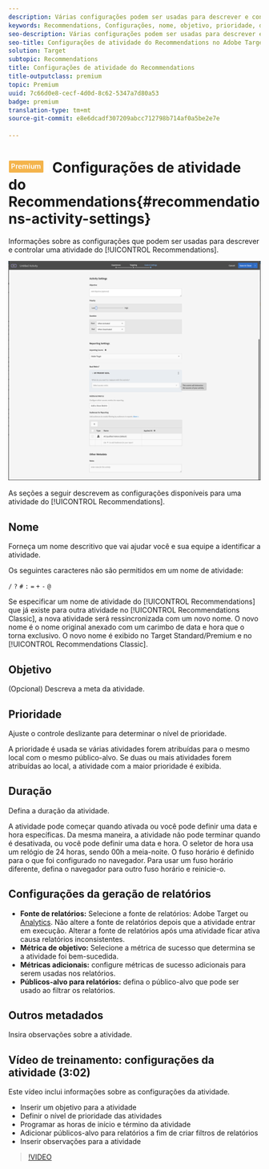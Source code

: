 ```yaml
---
description: Várias configurações podem ser usadas para descrever e controlar uma atividade do Recommendations.
keywords: Recommendations, Configurações, nome, objetivo, prioridade, duração, configurações de relatórios, outros metadados
seo-description: Várias configurações podem ser usadas para descrever e controlar uma atividade do Recommendations no Adobe Target.
seo-title: Configurações de atividade do Recommendations no Adobe Target
solution: Target
subtopic: Recommendations
title: Configurações de atividade do Recommendations
title-outputclass: premium
topic: Premium
uuid: 7c66d0e8-cecf-4d0d-8c62-5347a7d80a53
badge: premium
translation-type: tm+mt
source-git-commit: e8e6dcadf307209abcc712798b714af0a5be2e7e

---
```



# ![PREMIUM](/help/assets/premium.png) Configurações de atividade do Recommendations{#recommendations-activity-settings}

Informações sobre as configurações que podem ser usadas para descrever e controlar uma atividade do [!UICONTROL Recommendations].

![Página Metas e configurações do Recommendations](/help/c-recommendations/t-create-recs-activity/assets/recs-settings.png)

As seções a seguir descrevem as configurações disponíveis para uma atividade do [!UICONTROL Recommendations].

## Nome

Forneça um nome descritivo que vai ajudar você e sua equipe a identificar a atividade.

Os seguintes caracteres não são permitidos em um nome de atividade:

`/`
`?`
`#`
`:`
`=`
`+`
`-`
`@`

Se especificar um nome de atividade do [!UICONTROL Recommendations] que já existe para outra atividade no [!UICONTROL Recommendations Classic], a nova atividade será ressincronizada com um novo nome. O novo nome é o nome original anexado com um carimbo de data e hora que o torna exclusivo. O novo nome é exibido no Target Standard/Premium e no [!UICONTROL Recommendations Classic].

## Objetivo

(Opcional) Descreva a meta da atividade.

## Prioridade

Ajuste o controle deslizante para determinar o nível de prioridade.

A prioridade é usada se várias atividades forem atribuídas para o mesmo local com o mesmo público-alvo. Se duas ou mais atividades forem atribuídas ao local, a atividade com a maior prioridade é exibida.

## Duração

Defina a duração da atividade.

A atividade pode começar quando ativada ou você pode definir uma data e hora específicas. Da mesma maneira, a atividade não pode terminar quando é desativada, ou você pode definir uma data e hora. O seletor de hora usa um relógio de 24 horas, sendo 00h a meia-noite. O fuso horário é definido para o que foi configurado no navegador. Para usar um fuso horário diferente, defina o navegador para outro fuso horário e reinicie-o.

## Configurações da geração de relatórios

* **Fonte de relatórios:** Selecione a fonte de relatórios: Adobe Target ou [Analytics](/help/c-integrating-target-with-mac/a4t/a4t.md). Não altere a fonte de relatórios depois que a atividade entrar em execução. Alterar a fonte de relatórios após uma atividade ficar ativa causa relatórios inconsistentes.
* **Métrica de objetivo:** Selecione a métrica de sucesso que determina se a atividade foi bem-sucedida.
* **Métricas adicionais:** configure métricas de sucesso adicionais para serem usadas nos relatórios.
* **Públicos-alvo para relatórios:** defina o público-alvo que pode ser usado ao filtrar os relatórios.

## Outros metadados

Insira observações sobre a atividade.

## Vídeo de treinamento: configurações da atividade (3:02)

Este vídeo inclui informações sobre as configurações da atividade.

* Inserir um objetivo para a atividade
* Definir o nível de prioridade das atividades
* Programar as horas de início e término da atividade
* Adicionar públicos-alvo para relatórios a fim de criar filtros de relatórios
* Inserir observações para a atividade

>[!VIDEO](https://video.tv.adobe.com/v/17381?captions=por_br)